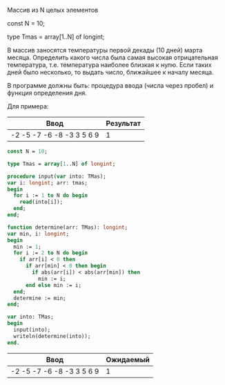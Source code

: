 Массив из N целых элементов

const N = 10;

type Tmas = array[1..N] of longint;

В массив заносятся температуры первой декады (10 дней) марта месяца. Определить какого числа была самая высокая
отрицательная температура, т.е. температура наиболее близкая к нулю. Если таких дней было несколько, то выдать число,
ближайшее к началу месяца.

В программе должны быть: процедура ввода (числа через пробел) и функция определения дня.

Для примера:

| Ввод                      | Результат |
|---------------------------|-----------|
| -2 -5 -7 -6 -8 -3 3 5 6 9 | 1         |

```pascal
const N = 10;

type Tmas = array[1..N] of longint;

procedure input(var into: TMas);
var i: longint; arr: tmas;
begin
  for i := 1 to N do begin
    read(into[i]);
  end;
end;

function determine(arr: TMas): longint;
var min, i: longint;
begin
  min := 1;
  for i := 2 to N do begin
    if arr[i] < 0 then
      if arr[min] < 0 then begin
        if abs(arr[i]) < abs(arr[min]) then 
          min := i;
      end else min := i;
  end;
  determine := min;
end;

var into: TMas;
begin
  input(into);
  writeln(determine(into));
end.
```

| Ввод                      | Ожидаемый |
|---------------------------|-----------|
| -2 -5 -7 -6 -8 -3 3 5 6 9 | 1         |
